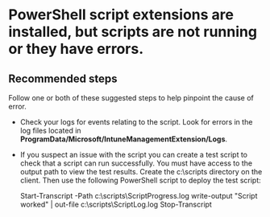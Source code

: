 <properties
	pageTitle="PowerShell script extensions are installed, but scripts are not running or they have errors."
	description="PowerShell script extensions are installed, but scripts are not running or they have errors."
	service="microsoft.intune"
	resource="intune"
	authors="mackie1604"
	displayOrder="7"
	selfHelpType="resource"
	supportTopicIds=""
	resourceTags="deviceconfiguration_selfhelp"
	productPesIds=""
	cloudEnvironments="public"
	articleId="7312f696-2f91-4f94-87e1-63e5fa87a4d7"
/>

# PowerShell script extensions are installed, but scripts are not running or they have errors.

## **Recommended steps**

Follow one or both of these suggested steps to help pinpoint the cause of error.

* Check your logs for events relating to the script. Look for errors in the log files located in **ProgramData/Microsoft/IntuneManagementExtension/Logs**. 
* If you suspect an issue with the script you can create a test script to check that a script can run successfully. You must have access to the output path to view the test results. Create the c:\scripts directory on the client. Then use the following PowerShell script to deploy the test script:

   Start-Transcript -Path c:\scripts\ScriptProgress.log
   write-output "Script worked" | out-file c:\scripts\ScriptLog.log
   Stop-Transcript